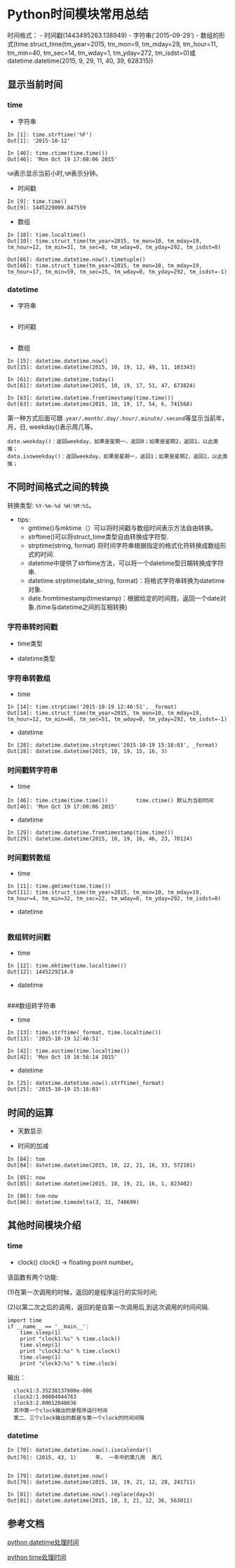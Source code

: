 # Python时间模块常用总结

时间格式：
    - 时间戳(1443495263.138949)
    - 字符串('2015-09-29')
    - 数组的形式(time.struct_time(tm_year=2015, tm_mon=9, tm_mday=29, tm_hour=11, tm_min=40, tm_sec=14, tm_wday=1, tm_yday=272, tm_isdst=0)或datetime.datetime(2015, 9, 29, 11, 40, 39, 628315))

## 显示当前时间

### time

- 字符串

```
In [1]: time.strftime('%F')
Out[1]: '2015-10-12'

In [46]: time.ctime(time.time())
Out[46]: 'Mon Oct 19 17:08:06 2015'
```
`%H`表示显示当前小时,`%M`表示分钟。

- 时间戳

```
In [9]: time.time()
Out[9]: 1445229009.847559
```

- 数组

```
In [10]: time.localtime()
Out[10]: time.struct_time(tm_year=2015, tm_mon=10, tm_mday=19, tm_hour=12, tm_min=31, tm_sec=8, tm_wday=0, tm_yday=292, tm_isdst=0)

Out[66]: datetime.datetime.now().timetuple()
Out[66]: time.struct_time(tm_year=2015, tm_mon=10, tm_mday=19, tm_hour=17, tm_min=59, tm_sec=25, tm_wday=0, tm_yday=292, tm_isdst=-1)
```

### datetime

- 字符串

```

```

- 时间戳

```

```

- 数组

```
In [15]: datetime.datetime.now()
Out[15]: datetime.datetime(2015, 10, 19, 12, 49, 11, 103343)

In [61]: datetime.datetime.today()
Out[61]: datetime.datetime(2015, 10, 19, 17, 51, 47, 673824)

In [63]: datetime.datetime.fromtimestamp(time.time())
Out[63]: datetime.datetime(2015, 10, 19, 17, 54, 6, 741568)
```
第一种方式后面可跟`.year/.month/.day/.hour/.minute/.second`等显示当前年，月，日, weekday()表示周几等。
```
date.weekday()：返回weekday，如果是星期一，返回0；如果是星期2，返回1，以此类推；
data.isoweekday()：返回weekday，如果是星期一，返回1；如果是星期2，返回2，以此类推；
```

##  不同时间格式之间的转换
转换类型: `%Y-%m-%d %H:%M:%S`。

- tips: 
    - gmtime()与mktime（）可以将时间戳与数组时间表示方法自由转换。
    - strftime()可以将struct_time类型自由转换成字符型.
    - strptime(string, format) 将时间字符串根据指定的格式化符转换成数组形式的时间.
    -  datetime中提供了strftime方法，可以将一个datetime型日期转换成字符串.
    -  datetime.strptime(date_string, format)：将格式字符串转换为datetime对象.
    -  date.fromtimestamp(timestamp)：根据给定的时间戮，返回一个date对象.(time与datetime之间的互相转换)


### 字符串转时间戳
- time类型

- datetime类型 

### 字符串转数组

- time

```
In [14]: time.strptime('2015-10-19 12:46:51', _format)
Out[14]: time.struct_time(tm_year=2015, tm_mon=10, tm_mday=19, tm_hour=12, tm_min=46, tm_sec=51, tm_wday=0, tm_yday=292, tm_isdst=-1)
```

- datetime

```
In [28]: datetime.datetime.strptime('2015-10-19 15:16:03', _format)
Out[28]: datetime.datetime(2015, 10, 19, 15, 16, 3)
```

### 时间戳转字符串

- time

```
In [46]: time.ctime(time.time())         time.ctime() 默认为当前时间
Out[46]: 'Mon Oct 19 17:08:06 2015'
```

- datetime

```
In [29]: datetime.datetime.fromtimestamp(time.time())
Out[29]: datetime.datetime(2015, 10, 19, 16, 46, 23, 70124)
```

### 时间戳转数组

- time

```
In [11]: time.gmtime(time.time())
Out[11]: time.struct_time(tm_year=2015, tm_mon=10, tm_mday=19, tm_hour=4, tm_min=32, tm_sec=22, tm_wday=0, tm_yday=292, tm_isdst=0)
```

- datetime 

```

```

### 数组转时间戳

- time

```
In [12]: time.mktime(time.localtime())
Out[12]: 1445229214.0
```

- datetime

```

```

###数组转字符串

- time

```
In [13]: time.strftime(_format, time.localtime())
Out[13]: '2015-10-19 12:46:51'

In [42]: time.asctime(time.localtime())
Out[42]: 'Mon Oct 19 16:56:14 2015'
```

- datetime 

```
In [25]: datetime.datetime.now().strftime(_format)
Out[25]: '2015-10-19 15:16:03'
```

## 时间的运算

- 天数显示

- 时间的加减

```
In [84]: tom
Out[84]: datetime.datetime(2015, 10, 22, 21, 16, 33, 572101)

In [85]: now
Out[85]: datetime.datetime(2015, 10, 19, 21, 16, 1, 823402)

In [86]: tom-now
Out[86]: datetime.timedelta(3, 31, 748699)
```

## 其他时间模块介绍

### time
- clock()
clock() -> floating point number。

该函数有两个功能:

(1)在第一次调用的时候，返回的是程序运行的实际时间;

(2)以第二次之后的调用，返回的是自第一次调用后,到这次调用的时间间隔.

```
import time  
if __name__ == '__main__':  
    time.sleep(1)  
    print "clock1:%s" % time.clock()  
    time.sleep(1)  
    print "clock2:%s" % time.clock()  
    time.sleep(1)  
    print "clock3:%s" % time.clock(
```

输出：
```
  clock1:3.35238137808e-006
  clock2:1.00004944763
  clock3:2.00012040636
  其中第一个clock输出的是程序运行时间
  第二、三个clock输出的都是与第一个clock的时间间隔
```

### datetime

```
In [70]: datetime.datetime.now().isocalendar()
Out[70]: (2015, 43, 1)      年， 一年中的第几周  周几


In [79]: datetime.datetime.now()
Out[79]: datetime.datetime(2015, 10, 19, 21, 12, 28, 241711)

In [81]: datetime.datetime.now().replace(day=3)
Out[81]: datetime.datetime(2015, 10, 3, 21, 12, 36, 563011)
```


## 参考文档

[python datetime处理时间](http://www.cnblogs.com/lhj588/archive/2012/04/23/2466653.html "datetime介绍")

[python time处理时间](http://blog.csdn.net/kiki113/article/details/4033017)

